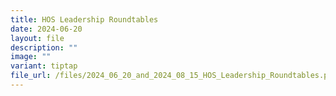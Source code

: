 ```yaml
---
title: HOS Leadership Roundtables
date: 2024-06-20
layout: file
description: ""
image: ""
variant: tiptap
file_url: /files/2024_06_20_and_2024_08_15_HOS_Leadership_Roundtables.pdf
---
```


